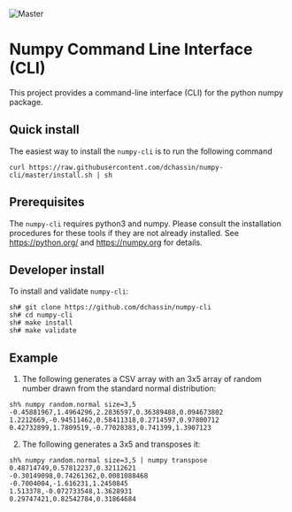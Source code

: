 ![Master](https://github.com/dchassin/numpy-cli/workflows/Master/badge.svg)

# Numpy Command Line Interface (CLI)

This project provides a command-line interface (CLI) for the python numpy package.

## Quick install

The easiest way to install the `numpy-cli` is to run the following command

~~~
curl https://raw.githubusercontent.com/dchassin/numpy-cli/master/install.sh | sh
~~~

## Prerequisites

The `numpy-cli` requires python3 and numpy.  Please consult the installation procedures for these tools if they are not already installed.  See https://python.org/ and https://numpy.org for details.


## Developer install

To install and validate `numpy-cli`:

~~~
sh# git clone https://github.com/dchassin/numpy-cli
sh# cd numpy-cli
sh# make install
sh# make validate
~~~

## Example

1) The following generates a CSV array with an 3x5 array of random number drawn from the standard normal distribution:

~~~
sh% numpy random.normal size=3,5
-0.45881967,1.4964296,2.2836597,0.36389488,0.094673802
1.2212669,-0.94511462,0.58411318,0.2714597,0.97800712
0.42732899,1.7809519,-0.77028383,0.741399,1.3907123
~~~

2) The following generates a 3x5 and transposes it:

~~~
sh% numpy random.normal size=3,5 | numpy transpose
0.48714749,0.57812237,0.32112621
-0.30149098,0.74261362,0.0081088468
-0.7004004,-1.616231,1.2450845
1.513378,-0.072733548,1.3628931
0.29747421,0.82542784,0.31864684
~~~
